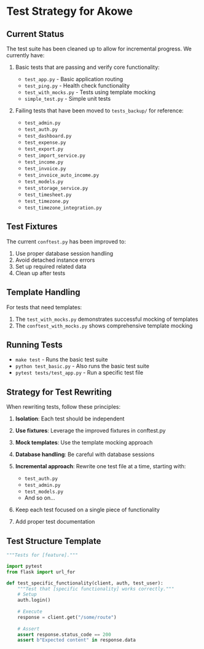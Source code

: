 # Test Strategy for Akowe

## Current Status

The test suite has been cleaned up to allow for incremental progress. We currently have:

1. Basic tests that are passing and verify core functionality:
   - `test_app.py` - Basic application routing
   - `test_ping.py` - Health check functionality
   - `test_with_mocks.py` - Tests using template mocking
   - `simple_test.py` - Simple unit tests

2. Failing tests that have been moved to `tests_backup/` for reference:
   - `test_admin.py`
   - `test_auth.py`
   - `test_dashboard.py`
   - `test_expense.py`
   - `test_export.py`
   - `test_import_service.py`
   - `test_income.py`
   - `test_invoice.py`
   - `test_invoice_auto_income.py`
   - `test_models.py`
   - `test_storage_service.py`
   - `test_timesheet.py`
   - `test_timezone.py`
   - `test_timezone_integration.py`

## Test Fixtures

The current `conftest.py` has been improved to:
1. Use proper database session handling
2. Avoid detached instance errors
3. Set up required related data
4. Clean up after tests

## Template Handling

For tests that need templates:
1. The `test_with_mocks.py` demonstrates successful mocking of templates
2. The `conftest_with_mocks.py` shows comprehensive template mocking

## Running Tests

- `make test` - Runs the basic test suite
- `python test_basic.py` - Also runs the basic test suite
- `pytest tests/test_app.py` - Run a specific test file

## Strategy for Test Rewriting

When rewriting tests, follow these principles:

1. **Isolation**: Each test should be independent
2. **Use fixtures**: Leverage the improved fixtures in conftest.py
3. **Mock templates**: Use the template mocking approach
4. **Database handling**: Be careful with database sessions
5. **Incremental approach**: Rewrite one test file at a time, starting with:
   - `test_auth.py`
   - `test_admin.py`
   - `test_models.py`
   - And so on...

6. Keep each test focused on a single piece of functionality
7. Add proper test documentation

## Test Structure Template

```python
"""Tests for [feature]."""

import pytest
from flask import url_for

def test_specific_functionality(client, auth, test_user):
    """Test that [specific functionality] works correctly."""
    # Setup
    auth.login()
    
    # Execute
    response = client.get("/some/route")
    
    # Assert
    assert response.status_code == 200
    assert b"Expected content" in response.data
```